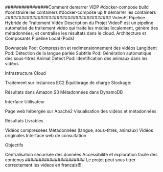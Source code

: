 
################Comment demarrer VIDP
#docker-compose build #construire les containers
#docker-compose up # démarrer les containers
#######################################
VideoP: Pipeline Hybride de Traitement Vidéo
Description du Projet
VideoP est un pipeline automatisé de traitement vidéo qui traite les médias localement, génère des métadonnées, et centralise les résultats dans le cloud.
Architecture et Composants
Pipeline Local (Pods)

Downscale Pod: Compression et redimensionnement des vidéos
LangIdent Pod: Détection de la langue parlée
Subtitle Pod: Génération automatique des sous-titres
Animal Detect Pod: Identification des animaux dans les vidéos

Infrastructure Cloud

Traitement sur instances EC2
Équilibrage de charge
Stockage:

Résultats dans Amazon S3
Métadonnées dans DynamoDB



Interface Utilisateur

Page web hébergée sur Apache2
Visualisation des vidéos et métadonnées

Résultats
Livrables

Vidéos compressées
Métadonnées (langue, sous-titres, animaux)
Vidéos originales
Interface web de consultation

Objectifs

Centralisation sécurisée des données
Accessibilité et exploration facile des contenus
######################
Le projet peut sous titrer correctement les videos en francais!!!!

